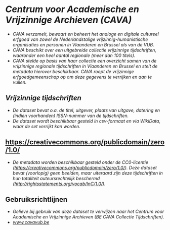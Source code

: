 # _Centrum voor Academische en Vrijzinnige Archieven (CAVA)_
* _CAVA verzamelt, bewaart en beheert het analoge en digitale cultureel erfgoed van zowel de Nederlandstalige vrijzinnig-humanistische organisaties en personen in Vlaanderen en Brussel als van de VUB._
* _CAVA beschikt over een uitgebreide collectie vrijzinnige tijdschriften, waaronder een heel aantal regionale (meer dan 100 titels)._
* _CAVA stelde op basis van haar collectie een overzicht samen van de vrijzinnige regionale tijdschriften in Vlaanderen en Brussel en stelt de metadata hierover beschikbaar. CAVA roept de vrijzinnige erfgoedgemeenschap op om deze gegevens te verrijken en aan te vullen._

## _Vrijzinnige tijdschriften_
* _De dataset bevat o.a. de titel, uitgever, plaats van uitgave, datering en (indien voorhanden) ISSN-nummer van de tijdschriften._
* _De dataset wordt beschikbaar gesteld in csv-formaat en via WikiData, waar de set verrijkt kan worden._

## https://creativecommons.org/publicdomain/zero/1.0/
* _De metadata worden beschikbaar gesteld onder de CC0-licentie (https://creativecommons.org/publicdomain/zero/1.0/). Deze dataset bevat (voorlopig) geen beelden, maar uiteraard zijn deze tijdschriften in hun totaliteit auteursrechtelijk beschermd (http://rightsstatements.org/vocab/InC/1.0/)._

## Gebruiksrichtlijnen
* _Gelieve bij gebruik van deze dataset te verwijzen naar het Centrum voor Academische en Vrijzinnige Archieven (BE CAVA Collectie Tijdschriften)._
* _www.cavavub.be_

